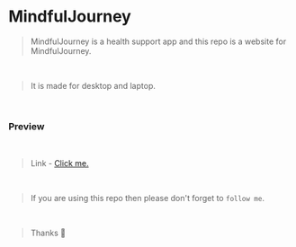 # MindfulJourney
> MindfulJourney is a health support app and this repo is a website for MindfulJourney.

<br>

> It is made for desktop and laptop.

 <br>

<h3>Preview</h3>

<br>

> Link - <a href="https://adiyadav123.github.io/MindfulJourney/" target="_blank">Click me.</a>

<br>

> If you are using this repo then please don't forget to `follow me`.

<br>

> Thanks 🗿
